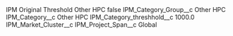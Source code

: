 <?xml version="1.0" encoding="UTF-8"?>
<CustomMetadata xmlns="http://soap.sforce.com/2006/04/metadata" xmlns:xsi="http://www.w3.org/2001/XMLSchema-instance" xmlns:xsd="http://www.w3.org/2001/XMLSchema">
    <label>IPM Original Threshold Other HPC</label>
    <protected>false</protected>
    <values>
        <field>IPM_Category_Group__c</field>
        <value xsi:type="xsd:string">Other HPC</value>
    </values>
    <values>
        <field>IPM_Category__c</field>
        <value xsi:type="xsd:string">Other HPC</value>
    </values>
    <values>
        <field>IPM_Category_threshhold__c</field>
        <value xsi:type="xsd:double">1000.0</value>
    </values>
    <values>
        <field>IPM_Market_Cluster__c</field>
        <value xsi:nil="true"/>
    </values>
    <values>
        <field>IPM_Project_Span__c</field>
        <value xsi:type="xsd:string">Global</value>
    </values>
</CustomMetadata>
